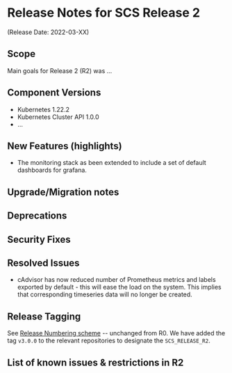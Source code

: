 # Release Notes for SCS Release 2
(Release Date: 2022-03-XX)

## Scope

Main goals for Release 2 (R2) was ...

## Component Versions

* Kubernetes 1.22.2
* Kubernetes Cluster API 1.0.0
* ...

## New Features (highlights)

* The monitoring stack as been extended to include a set of default dashboards for grafana.

## Upgrade/Migration notes

## Deprecations

## Security Fixes

## Resolved Issues

* cAdvisor has now reduced number of Prometheus metrics and labels exported by 
default - this will ease the load on the system.
This implies that corresponding timeseries data will no longer be created.

## Release Tagging

See [Release Numbering scheme](../Design-Docs/Release-Numbering-Scheme.md) -- unchanged from R0.
We have added the tag `v3.0.0` to the relevant repositories to designate the `SCS_RELEASE_R2`.

## List of known issues & restrictions in R2
